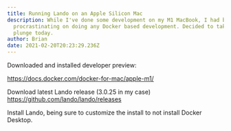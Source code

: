 ```yaml
---
title: Running Lando on an Apple Silicon Mac
description: While I've done some development on my M1 MacBook, I had been
  procrastinating on doing any Docker based development. Decided to take the
  plunge today.
author: Brian
date: 2021-02-20T20:23:29.236Z
---
```

Downloaded and installed developer preview:

https://docs.docker.com/docker-for-mac/apple-m1/

Download latest Lando release (3.0.25 in my case) https://github.com/lando/lando/releases

Install Lando, being sure to customize the install to not install Docker Desktop.


